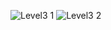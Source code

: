 ![Level3 1](https://user-images.githubusercontent.com/115067018/208956357-5091ca9b-1d6d-476b-95b3-f155c8b82962.jpg)
![Level3 2](https://user-images.githubusercontent.com/115067018/208956374-05799c05-ea7a-4673-94df-e2269bb826e3.jpg)
